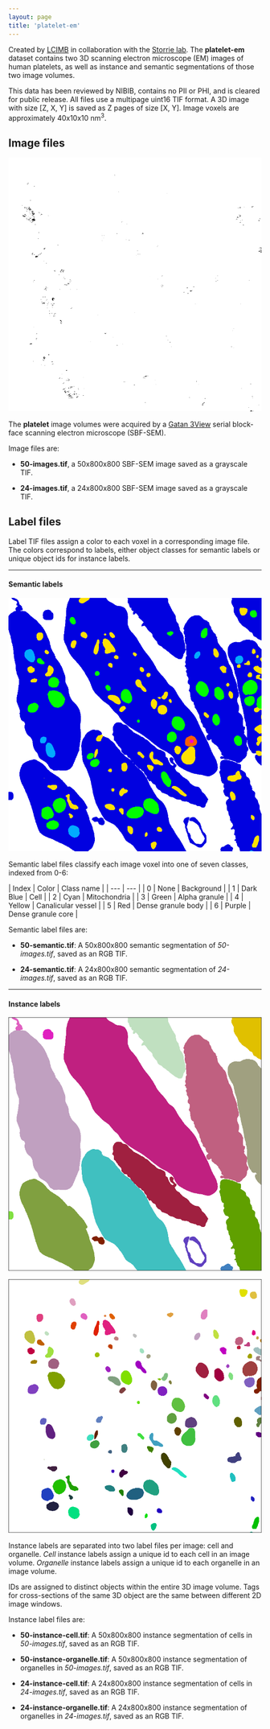 ```yaml
---
layout: page
title: 'platelet-em'
---
```


Created by [LCIMB](about-lcimb/) in collaboration with the [Storrie lab](https://physiology.uams.edu/faculty/brian-storrie/). The **platelet-em** dataset contains two 3D scanning electron microscope (EM) images of human platelets, as well as instance and semantic segmentations of those two image volumes.

This data has been reviewed by NIBIB, contains no PII or PHI, and is cleared for public release. All files use a multipage uint16 TIF format. A 3D image with size [Z, X, Y] is saved as Z pages of size [X, Y]. Image voxels are approximately 40x10x10 nm<sup>3</sup>. 

## Image files

![50-images.tif, Z=0](media/50-images.png)

The **platelet** image volumes were acquired by a [Gatan 3View](https://www.gatan.com/products/sem-imaging-spectroscopy/3view-system) serial block-face scanning electron microscope (SBF-SEM). 

Image files are: 

- **50-images.tif**, a 50x800x800 SBF-SEM image saved as a grayscale TIF.

- **24-images.tif**, a 24x800x800 SBF-SEM image saved as a grayscale TIF.

## Label files

Label TIF files assign a color to each voxel in a corresponding image file. The colors correspond to labels, either object classes for semantic labels or unique object ids for instance labels.

---

#### Semantic labels

![50-semantic.tif, Z=0](media/50-semantic.png)

Semantic label files classify each image voxel into one of seven classes, indexed from 0-6:

| Index | Color | Class name |
| --- | --- |
| 0 | None | Background |
| 1 | Dark Blue | Cell |
| 2 | Cyan | Mitochondria |
| 3 | Green | Alpha granule |
| 4 | Yellow | Canalicular vessel |
| 5 | Red | Dense granule body |
| 6 | Purple | Dense granule core |

Semantic label files are:

- **50-semantic.tif**: A 50x800x800 semantic segmentation of _50-images.tif_, saved as an RGB TIF.

- **24-semantic.tif**: A 24x800x800 semantic segmentation of _24-images.tif_, saved as an RGB TIF.

---

#### Instance labels

![50-instance-cell-2d.tif, Z=0](media/50-instance-cell.png)

![50-instance-organelle-2d.tif, Z=0](media/50-instance-organelle.png)

Instance labels are separated into two label files per image: cell and organelle. _Cell_ instance labels assign a unique id to each cell in an image volume. _Organelle_ instance labels assign a unique id to each organelle in an image volume. 

IDs are assigned to distinct objects within the entire 3D image volume. Tags for cross-sections of the same 3D object are the same between different 2D image windows.

Instance label files are:

- **50-instance-cell.tif**: A 50x800x800 instance segmentation of cells in _50-images.tif_, saved as an RGB TIF.

- **50-instance-organelle.tif**: A 50x800x800 instance segmentation of organelles in _50-images.tif_, saved as an RGB TIF.

- **24-instance-cell.tif**: A 24x800x800 instance segmentation of cells in _24-images.tif_, saved as an RGB TIF.

- **24-instance-organelle.tif**: A 24x800x800 instance segmentation of organelles in _24-images.tif_, saved as an RGB TIF.